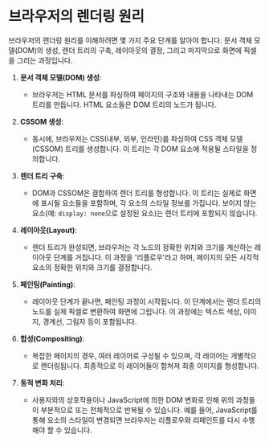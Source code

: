 # 브라우저의 렌더링 원리
브라우저의 렌더링 원리를 이해하려면 몇 가지 주요 단계를 알아야 합니다.
문서 객체 모델(DOM)의 생성, 렌더 트리의 구축, 레이아웃의 결정, 그리고 마지막으로 화면에 픽셀을 그리는 과정입니다.

1. **문서 객체 모델(DOM) 생성**:
   - 브라우저는 HTML 문서를 파싱하여 페이지의 구조와 내용을 나타내는 DOM 트리를 만듭니다. HTML 요소들은 DOM 트리의 노드가 됩니다.

2. **CSSOM 생성**:
   - 동시에, 브라우저는 CSS(내부, 외부, 인라인)를 파싱하여 CSS 객체 모델(CSSOM) 트리를 생성합니다. 이 트리는 각 DOM 요소에 적용될 스타일을 정의합니다.

3. **렌더 트리 구축**:
   - DOM과 CSSOM은 결합하여 렌더 트리를 형성합니다. 이 트리는 실제로 화면에 표시될 요소들을 포함하며, 각 요소의 스타일 정보를 가집니다. 보이지 않는 요소(예: `display: none`으로 설정된 요소)는 렌더 트리에 포함되지 않습니다.

4. **레이아웃(Layout)**:
   - 렌더 트리가 완성되면, 브라우저는 각 노드의 정확한 위치와 크기를 계산하는 레이아웃 단계를 거칩니다. 이 과정을 '리플로우'라고 하며, 페이지의 모든 시각적 요소의 정확한 위치와 크기를 결정합니다.

5. **페인팅(Painting)**:
   - 레이아웃 단계가 끝나면, 페인팅 과정이 시작됩니다. 이 단계에서는 렌더 트리의 노드를 실제 픽셀로 변환하여 화면에 그립니다. 이 과정에는 텍스트 색상, 이미지, 경계선, 그림자 등이 포함됩니다.

6. **합성(Compositing)**:
   - 복잡한 페이지의 경우, 여러 레이어로 구성될 수 있으며, 각 레이어는 개별적으로 렌더링됩니다. 최종적으로 이 레이어들이 합쳐져 최종 이미지를 형성합니다.

7. **동적 변화 처리**:
   - 사용자와의 상호작용이나 JavaScript에 의한 DOM 변화로 인해 위의 과정들이 부분적으로 또는 전체적으로 반복될 수 있습니다. 예를 들어, JavaScript를 통해 요소의 스타일이 변경되면 브라우저는 리플로우와 리페인트를 다시 수행해야 할 수 있습니다.

